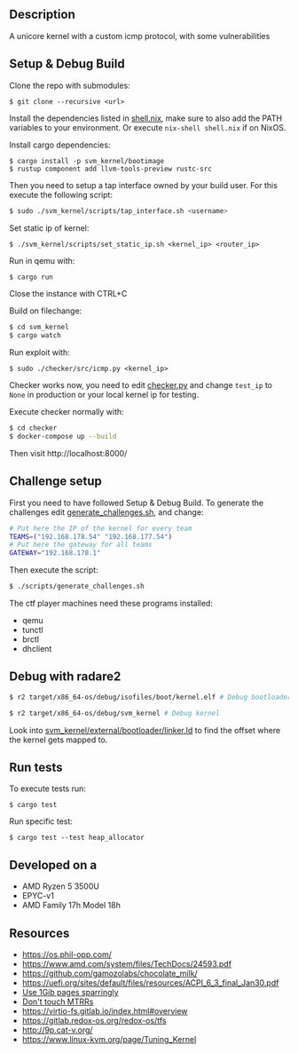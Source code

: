 ## Description
A unicore kernel with a custom icmp protocol, with some vulnerabilities


## Setup & Debug Build
Clone the repo with submodules:
```
$ git clone --recursive <url>
```

Install the dependencies listed in [shell.nix](shell.nix), make sure to also add the PATH variables to your environment.
Or execute `nix-shell shell.nix` if on NixOS.

Install cargo dependencies:
```
$ cargo install -p svm_kernel/bootimage
$ rustup component add llvm-tools-preview rustc-src
```

Then you need to setup a tap interface owned by your build user. For this
execute the following script:
```bash
$ sudo ./svm_kernel/scripts/tap_interface.sh <username>
```

Set static ip of kernel:
```
$ ./svm_kernel/scripts/set_static_ip.sh <kernel_ip> <router_ip>
```

Run in qemu with:
```bash
$ cargo run
```
Close the instance with CTRL+C

Build on filechange:
```bash
$ cd svm_kernel
$ cargo watch
```

Run exploit with:
```
$ sudo ./checker/src/icmp.py <kernel_ip>
```

Checker works now, you need to edit [checker.py](https://github.com/enowars/enowars5-service-kernel_mania/blob/enowars/checker/src/checker.py#L39) and change `test_ip` to `None` in production or your local kernel ip for testing.

Execute checker normally with:
```bash
$ cd checker
$ docker-compose up --build
```

Then visit http://localhost:8000/


## Challenge setup
First you need to have followed Setup & Debug Build.
To generate the challenges edit [generate_challenges.sh](svm_kernel/scripts/generate_challenges.sh),
and change:
```bash
# Put here the IP of the kernel for every team
TEAMS=("192.168.178.54" "192.168.177.54")
# Put here the gateway for all teams
GATEWAY="192.168.178.1"
```

Then execute the script:
```bash
$ ./scripts/generate_challenges.sh
```

The ctf player machines need these programs installed:
* qemu
* tunctl
* brctl
* dhclient


## Debug with radare2
```bash
$ r2 target/x86_64-os/debug/isofiles/boot/kernel.elf # Debug bootloader
```
```bash
$ r2 target/x86_64-os/debug/svm_kernel # Debug kernel
```

Look into [svm_kernel/external/bootloader/linker.ld](svm_kernel/external/bootloader/linker.ld) to find the offset where the kernel gets mapped to.

## Run tests
To execute tests run:
```
$ cargo test
```
Run specific test:
```
$ cargo test --test heap_allocator
```

## Developed on a
* AMD Ryzen 5 3500U
* EPYC-v1
* AMD Family 17h Model 18h

## Resources
* https://os.phil-opp.com/
* https://www.amd.com/system/files/TechDocs/24593.pdf
* https://github.com/gamozolabs/chocolate_milk/
* https://uefi.org/sites/default/files/resources/ACPI_6_3_final_Jan30.pdf
* [Use 1Gib pages sparringly](https://forum.osdev.org/viewtopic.php?f=1&t=32699)
* [Don't touch MTRRs](https://forum.osdev.org/viewtopic.php?t=29034&p=246311)
* https://virtio-fs.gitlab.io/index.html#overview
* https://gitlab.redox-os.org/redox-os/tfs
* http://9p.cat-v.org/
* https://www.linux-kvm.org/page/Tuning_Kernel



